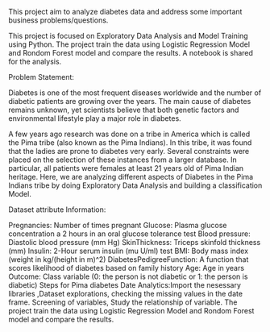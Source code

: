 This project aim to analyze diabetes data and address some important business problems/questions.

This project is focused on Exploratory Data Analysis and Model Training using Python. The project train the data using Logistic Regression Model and Rondom Forest model  and compare the results.
A notebook is shared for the analysis.

Problem Statement:

Diabetes is one of the most frequent diseases worldwide and the number of diabetic patients are growing over the years. The main cause of diabetes remains unknown, yet scientists believe that both genetic factors and environmental lifestyle play a major role in diabetes.

A few years ago research was done on a tribe in America which is called the Pima tribe (also known as the Pima Indians). In this tribe, it was found that the ladies are prone to diabetes very early. Several constraints were placed on the selection of these instances from a larger database. In particular, all patients were females at least 21 years old of Pima Indian heritage. Here, we are analyzing different aspects of Diabetes in the Pima Indians tribe by doing Exploratory Data Analysis and building a classification Model.

Dataset attribute Information:

Pregnancies: Number of times pregnant
Glucose: Plasma glucose concentration a 2 hours in an oral glucose tolerance test
Blood pressure: Diastolic blood pressure (mm Hg)
SkinThickness: Triceps skinfold thickness (mm)
Insulin: 2-Hour serum insulin (mu U/ml) test
BMI: Body mass index (weight in kg/(height in m)^2)
DiabetesPedigreeFunction: A function that scores likelihood of diabetes based on family history
Age: Age in years
Outcome: Class variable (0: the person is not diabetic or 1: the person is diabetic)
Steps for Pima diabetes Date Analytics:Import the nesessary libraries ,Dataset explorations, checking the missing values in the date frame. Screening of variables, Study the  relationship of variable. The project train the data using Logistic Regression Model and Rondom Forest model  and compare the results.
